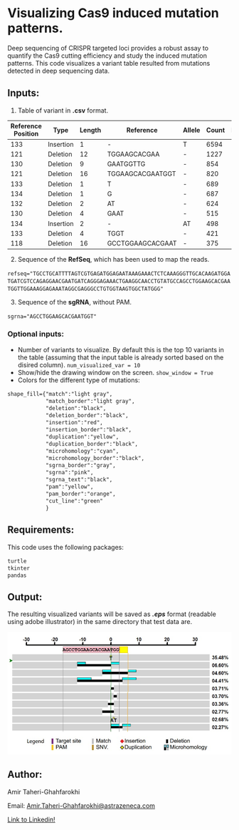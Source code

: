# Visualizing Cas9 induced mutation patterns.
Deep sequencing of CRISPR targeted loci provides a robust assay to quantify the Cas9 cutting efficiency and study the induced mutation patterns. This code visualizes a variant table resulted from mutations detected in deep sequencing data.

## Inputs:
1. Table of variant in **.csv** format.

|	Reference Position	|	Type	|	Length	|	Reference	|	Allele	|	Count	|	MicroHomology	|	Duplication	|	Rel. Freq.	|
|	------------------- 	|	----------	|	-------	|	-----------------	|	------	|	-----	|	-------------	|	-----------	|	----------	|
|	133	|	Insertion	|	1	|	-	|	T	|	6594	|		|	Detected	|	35.48213517	|
|	121	|	Deletion	|	12	|	TGGAAGCACGAA	|	-	|	1227	|	3	|		|	6.602453724	|
|	130	|	Deletion	|	9	|	GAATGGTTG	|	-	|	854	|	3	|		|	4.595350839	|
|	121	|	Deletion	|	16	|	TGGAAGCACGAATGGT	|	-	|	820	|	5	|		|	4.412397762	|
|	133	|	Deletion	|	1	|	T	|	-	|	689	|		|		|	3.707490314	|
|	134	|	Deletion	|	1	|	G	|	-	|	687	|		|		|	3.696728368	|
|	132	|	Deletion	|	2	|	AT	|	-	|	624	|	0	|		|	3.357727077	|
|	130	|	Deletion	|	4	|	GAAT	|	-	|	515	|	0	|		|	2.771201033	|
|	134	|	Insertion	|	2	|	-	|	AT	|	498	|		|	Detected	|	2.679724494	|
|	133	|	Deletion	|	4	|	TGGT	|	-	|	421	|	3	|		|	2.265389582	|
|	118	|	Deletion	|	16	|	GCCTGGAAGCACGAAT	|	-	|	375	|	0	|		|	2.01786483	|

2. Sequence of the **RefSeq**, which has been used to map the reads.

`refseq="TGCCTGCATTTTAGTCGTGAGATGGAGAATAAAGAAACTCTCAAAGGGTTGCACAAGATGGATGATCGTCCAGAGGAACGAATGATCAGGGAGAAACTGAAGGCAACCTGTATGCCAGCCTGGAAGCACGAATGGTTGGAAAGGAGAAATAGGCGAGGGCCTGTGGTAAGTGGCTATGGG"`

3. Sequence of the **sgRNA**, without PAM.

`sgrna="AGCCTGGAAGCACGAATGGT"`


### Optional inputs:
* Number of variants to visualize. By default this is the top 10 variants in the table (assuming that the input table is already sorted based on the disired column).
`num_visualized_var = 10`
* Show/hide the drawing window on the screen.
`show_window = True`
* Colors for the different type of mutations:
```
shape_fill={"match":"light gray",
            "match_border":"light gray",
            "deletion":"black",
            "deletion_border":"black",
            "insertion":"red",
            "insertion_border":"black",
            "duplication":"yellow",
            "duplication_border":"black",
            "microhomology":"cyan",
            "microhomology_border":"black",
            "sgrna_border":"gray",
            "sgrna":"pink",
            "sgrna_text":"black",
            "pam":"yellow",
            "pam_border":"orange",
            "cut_line":"green"
            }
```

## Requirements:
This code uses the following packages:
 ```
 turtle
 tkinter
 pandas
 ```


## Output:
The resulting visualized variants will be saved as _**.eps**_ format (readable using adobe illustrator) in the same directory that test data are.  

![Output screenshot](https://github.com/SandraWimberger/pRIMA/blob/master/ATG_Visualization/Output_Screen_Capture.JPG)


## Author: 
Amir Taheri-Ghahfarokhi

Email: Amir.Taheri-Ghahfarokhi@astrazeneca.com

[Link to Linkedin!](https://www.linkedin.com/in/ghahfarokhi/)
